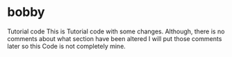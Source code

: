 # bobby
Tutorial code
This is Tutorial code with some changes. Although, there is no comments about what section have been altered I will put those comments later so this Code is not completely mine.
